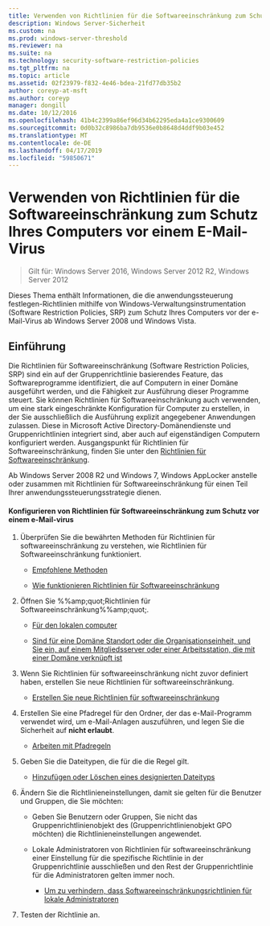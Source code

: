 ```yaml
---
title: Verwenden von Richtlinien für die Softwareeinschränkung zum Schutz Ihres Computers vor einem E-Mail-Virus
description: Windows Server-Sicherheit
ms.custom: na
ms.prod: windows-server-threshold
ms.reviewer: na
ms.suite: na
ms.technology: security-software-restriction-policies
ms.tgt_pltfrm: na
ms.topic: article
ms.assetid: 02f23979-f832-4e46-bdea-21fd77db35b2
author: coreyp-at-msft
ms.author: coreyp
manager: dongill
ms.date: 10/12/2016
ms.openlocfilehash: 41b4c2399a86ef96d34b62295eda4a1ce9300609
ms.sourcegitcommit: 0d0b32c8986ba7db9536e0b8648d4ddf9b03e452
ms.translationtype: MT
ms.contentlocale: de-DE
ms.lasthandoff: 04/17/2019
ms.locfileid: "59850671"
---
```

# <a name="use-software-restriction-policies-to-help-protect-your-computer-against-an-email-virus"></a>Verwenden von Richtlinien für die Softwareeinschränkung zum Schutz Ihres Computers vor einem E-Mail-Virus

>Gilt für: Windows Server 2016, Windows Server 2012 R2, Windows Server 2012

Dieses Thema enthält Informationen, die die anwendungssteuerung festlegen-Richtlinien mithilfe von Windows-Verwaltungsinstrumentation (Software Restriction Policies, SRP) zum Schutz Ihres Computers vor der e-Mail-Virus ab Windows Server 2008 und Windows Vista.

## <a name="introduction"></a>Einführung
Die Richtlinien für Softwareeinschränkung (Software Restriction Policies, SRP) sind ein auf der Gruppenrichtlinie basierendes Feature, das Softwareprogramme identifiziert, die auf Computern in einer Domäne ausgeführt werden, und die Fähigkeit zur Ausführung dieser Programme steuert. Sie können Richtlinien für Softwareeinschränkung auch verwenden, um eine stark eingeschränkte Konfiguration für Computer zu erstellen, in der Sie ausschließlich die Ausführung explizit angegebener Anwendungen zulassen. Diese in Microsoft Active Directory-Domänendienste und Gruppenrichtlinien integriert sind, aber auch auf eigenständigen Computern konfiguriert werden. Ausgangspunkt für Richtlinien für Softwareeinschränkung, finden Sie unter den [Richtlinien für Softwareeinschränkung](software-restriction-policies.md).

Ab Windows Server 2008 R2 und Windows 7, Windows AppLocker anstelle oder zusammen mit Richtlinien für Softwareeinschränkung für einen Teil Ihrer anwendungssteuerungsstrategie dienen. 

#### <a name="configure-srp-to-help-protect-against-an-e-mail-virus"></a>Konfigurieren von Richtlinien für Softwareeinschränkung zum Schutz vor einem e-Mail-virus

1.  Überprüfen Sie die bewährten Methoden für Richtlinien für softwareeinschränkung zu verstehen, wie Richtlinien für Softwareeinschränkung funktioniert.

    -   [Empfohlene Methoden](software-restriction-policies-technical-overview.md#BKMK_Best_Practices)

    -   [Wie funktionieren Richtlinien für Softwareeinschränkung](https://technet.microsoft.com/library/cc786941(v=WS.10).aspx)

2.  Öffnen Sie %%amp;quot;Richtlinien für Softwareeinschränkung%%amp;quot;.

    -   [Für den lokalen computer](administer-software-restriction-policies.md#BKMK_1)

    -   [Sind für eine Domäne Standort oder die Organisationseinheit, und Sie ein, auf einem Mitgliedsserver oder einer Arbeitsstation, die mit einer Domäne verknüpft ist](administer-software-restriction-policies.md#BKMK_2)

3.  Wenn Sie Richtlinien für softwareeinschränkung nicht zuvor definiert haben, erstellen Sie neue Richtlinien für softwareeinschränkung.

    -   [Erstellen Sie neue Richtlinien für softwareeinschränkung](administer-software-restriction-policies.md#BKMK_Create_SRP)

4.  Erstellen Sie eine Pfadregel für den Ordner, der das e-Mail-Programm verwendet wird, um e-Mail-Anlagen auszuführen, und legen Sie die Sicherheit auf **nicht erlaubt**.

    -   [Arbeiten mit Pfadregeln](work-with-software-restriction-policies-rules.md#BKMK_Path_Rules)

5.  Geben Sie die Dateitypen, die für die die Regel gilt.

    -   [Hinzufügen oder Löschen eines designierten Dateityps](administer-software-restriction-policies.md#BKMK_Add_Del)

6.  Ändern Sie die Richtlinieneinstellungen, damit sie gelten für die Benutzer und Gruppen, die Sie möchten:

    -   Geben Sie Benutzern oder Gruppen, Sie nicht das Gruppenrichtlinienobjekt des (Gruppenrichtlinienobjekt GPO möchten) die Richtlinieneinstellungen angewendet.

    -   Lokale Administratoren von Richtlinien für softwareeinschränkung einer Einstellung für die spezifische Richtlinie in der Gruppenrichtlinie ausschließen und den Rest der Gruppenrichtlinie für die Administratoren gelten immer noch.

        -   [Um zu verhindern, dass Softwareeinschränkungsrichtlinien für lokale Administratoren](administer-software-restriction-policies.md#BKMK_Prevent_Admin)

7.  Testen der Richtlinie an.


